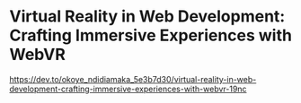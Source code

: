 

# Virtual Reality in Web Development: Crafting Immersive Experiences with WebVR
https://dev.to/okoye_ndidiamaka_5e3b7d30/virtual-reality-in-web-development-crafting-immersive-experiences-with-webvr-19nc

